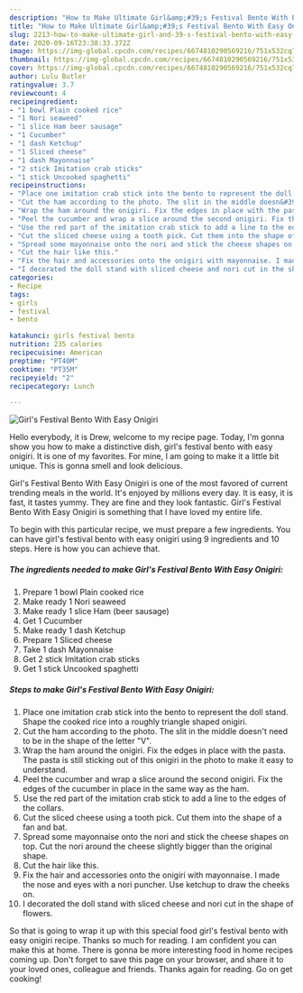```yaml
---
description: "How to Make Ultimate Girl&amp;#39;s Festival Bento With Easy Onigiri"
title: "How to Make Ultimate Girl&amp;#39;s Festival Bento With Easy Onigiri"
slug: 2213-how-to-make-ultimate-girl-and-39-s-festival-bento-with-easy-onigiri
date: 2020-09-16T23:38:33.372Z
image: https://img-global.cpcdn.com/recipes/6674810290569216/751x532cq70/girls-festival-bento-with-easy-onigiri-recipe-main-photo.jpg
thumbnail: https://img-global.cpcdn.com/recipes/6674810290569216/751x532cq70/girls-festival-bento-with-easy-onigiri-recipe-main-photo.jpg
cover: https://img-global.cpcdn.com/recipes/6674810290569216/751x532cq70/girls-festival-bento-with-easy-onigiri-recipe-main-photo.jpg
author: Lulu Butler
ratingvalue: 3.7
reviewcount: 4
recipeingredient:
- "1 bowl Plain cooked rice"
- "1 Nori seaweed"
- "1 slice Ham beer sausage"
- "1 Cucumber"
- "1 dash Ketchup"
- "1 Sliced cheese"
- "1 dash Mayonnaise"
- "2 stick Imitation crab sticks"
- "1 stick Uncooked spaghetti"
recipeinstructions:
- "Place one imitation crab stick into the bento to represent the doll stand. Shape the cooked rice into a roughly triangle shaped onigiri."
- "Cut the ham according to the photo. The slit in the middle doesn&#39;t need to be in the shape of the letter &#34;V&#34;."
- "Wrap the ham around the onigiri. Fix the edges in place with the pasta. The pasta is still sticking out of this onigiri in the photo to make it easy to understand."
- "Peel the cucumber and wrap a slice around the second onigiri. Fix the edges of the cucumber in place in the same way as the ham."
- "Use the red part of the imitation crab stick to add a line to the edges of the collars."
- "Cut the sliced cheese using a tooth pick. Cut them into the shape of a fan and bat."
- "Spread some mayonnaise onto the nori and stick the cheese shapes on top. Cut the nori around the cheese slightly bigger than the original shape."
- "Cut the hair like this."
- "Fix the hair and accessories onto the onigiri with mayonnaise. I made the nose and eyes with a nori puncher. Use ketchup to draw the cheeks on."
- "I decorated the doll stand with sliced cheese and nori cut in the shape of flowers."
categories:
- Recipe
tags:
- girls
- festival
- bento

katakunci: girls festival bento 
nutrition: 235 calories
recipecuisine: American
preptime: "PT40M"
cooktime: "PT35M"
recipeyield: "2"
recipecategory: Lunch

---
```



![Girl&#39;s Festival Bento With Easy Onigiri](https://img-global.cpcdn.com/recipes/6674810290569216/751x532cq70/girls-festival-bento-with-easy-onigiri-recipe-main-photo.jpg)

Hello everybody, it is Drew, welcome to my recipe page. Today, I'm gonna show you how to make a distinctive dish, girl&#39;s festival bento with easy onigiri. It is one of my favorites. For mine, I am going to make it a little bit unique. This is gonna smell and look delicious.



Girl&#39;s Festival Bento With Easy Onigiri is one of the most favored of current trending meals in the world. It's enjoyed by millions every day. It is easy, it is fast, it tastes yummy. They are fine and they look fantastic. Girl&#39;s Festival Bento With Easy Onigiri is something that I have loved my entire life.


To begin with this particular recipe, we must prepare a few ingredients. You can have girl&#39;s festival bento with easy onigiri using 9 ingredients and 10 steps. Here is how you can achieve that.

<!--inarticleads1-->

##### The ingredients needed to make Girl&#39;s Festival Bento With Easy Onigiri:

1. Prepare 1 bowl Plain cooked rice
1. Make ready 1 Nori seaweed
1. Make ready 1 slice Ham (beer sausage)
1. Get 1 Cucumber
1. Make ready 1 dash Ketchup
1. Prepare 1 Sliced cheese
1. Take 1 dash Mayonnaise
1. Get 2 stick Imitation crab sticks
1. Get 1 stick Uncooked spaghetti




<!--inarticleads2-->

##### Steps to make Girl&#39;s Festival Bento With Easy Onigiri:

1. Place one imitation crab stick into the bento to represent the doll stand. Shape the cooked rice into a roughly triangle shaped onigiri.
1. Cut the ham according to the photo. The slit in the middle doesn&#39;t need to be in the shape of the letter &#34;V&#34;.
1. Wrap the ham around the onigiri. Fix the edges in place with the pasta. The pasta is still sticking out of this onigiri in the photo to make it easy to understand.
1. Peel the cucumber and wrap a slice around the second onigiri. Fix the edges of the cucumber in place in the same way as the ham.
1. Use the red part of the imitation crab stick to add a line to the edges of the collars.
1. Cut the sliced cheese using a tooth pick. Cut them into the shape of a fan and bat.
1. Spread some mayonnaise onto the nori and stick the cheese shapes on top. Cut the nori around the cheese slightly bigger than the original shape.
1. Cut the hair like this.
1. Fix the hair and accessories onto the onigiri with mayonnaise. I made the nose and eyes with a nori puncher. Use ketchup to draw the cheeks on.
1. I decorated the doll stand with sliced cheese and nori cut in the shape of flowers.




So that is going to wrap it up with this special food girl&#39;s festival bento with easy onigiri recipe. Thanks so much for reading. I am confident you can make this at home. There is gonna be more interesting food in home recipes coming up. Don't forget to save this page on your browser, and share it to your loved ones, colleague and friends. Thanks again for reading. Go on get cooking!
